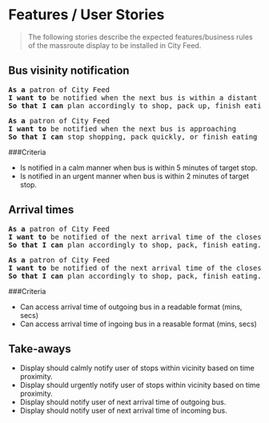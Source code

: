 Features / User Stories
===
> The following stories describe the expected features/business rules of the massroute display to be installed in City Feed.

Bus visinity notification
---
<pre>
<b>As a</b> patron of City Feed
<b>I want to</b> be notified when the next bus is within a distant visinity
<b>So that I can</b> plan accordingly to shop, pack up, finish eating.
</pre>

<pre>
<b>As a</b> patron of City Feed
<b>I want to</b> be notified when the next bus is approaching 
<b>So that I can</b> stop shopping, pack quickly, or finish eating on my way to catch the bus.
</pre>

###Criteria
* Is notified in a calm manner when bus is within 5 minutes of target stop.
* Is notified in an urgent manner when bus is within 2 minutes of target stop.

Arrival times
---
<pre>
<b>As a</b> patron of City Feed
<b>I want to</b> be notified of the next arrival time of the closest outgoing bus
<b>So that I can</b> plan accordingly to shop, pack, finish eating.
</pre>

<pre>
<b>As a</b> patron of City Feed
<b>I want to</b> be notified of the next arrival time of the closest ingoing bus.
<b>So that I can</b> plan accordingly to shop, pack, finish eating.
</pre>

###Criteria
* Can access arrival time of outgoing bus in a readable format (mins, secs)
* Can access arrival time of ingoing bus in a reasable format (mins, secs)

Take-aways
---
* Display should calmly notify user of stops within vicinity based on time proximity.
* Display should urgently notify user of stops within vicinity based on time proximity.
* Display should notify user of next arrival time of outgoing bus.
* Display should notify user of next arrival time of incoming bus.


